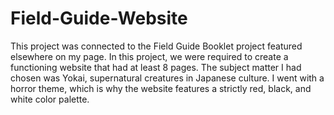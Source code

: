# Field-Guide-Website
This project was connected to the Field Guide Booklet project featured elsewhere on my page. In this project, we were required to create a functioning website that had at least 8 pages. The subject matter I had chosen was Yokai, supernatural creatures in Japanese culture. I went with a horror theme, which is why the website features a strictly red, black, and white color palette.
